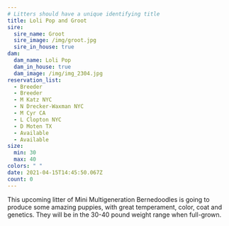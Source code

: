 ```yaml
---
# Litters should have a unique identifying title
title: Loli Pop and Groot
sire:
  sire_name: Groot
  sire_image: /img/groot.jpg
  sire_in_house: true
dam:
  dam_name: Loli Pop
  dam_in_house: true
  dam_image: /img/img_2304.jpg
reservation_list:
  - Breeder
  - Breeder
  - M Katz NYC
  - N Drecker-Waxman NYC
  - M Cyr CA
  - L Clopton NYC
  - D Moten TX
  - Available
  - Available
size:
  min: 30
  max: 40
colors: " "
date: 2021-04-15T14:45:50.067Z
count: 0
---
```

This upcoming litter of Mini Multigeneration Bernedoodles is going to produce some amazing puppies, with great temperament, color, coat and genetics. They will be in the 30-40 pound weight range when full-grown.